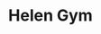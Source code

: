 ---
pid: MX58
title: Helen Gym
location_transcription: 52 & Pine St
zipcode: '19139'
outside_phl: 
neighborhood: Walnut Hill
age: '58'
age_range: 50-59
instagram: 
image_file_name: MX_58.jpg
proposal_transcription: Helen gym for mayor
topic: Unknown
topic_summary: '0'
type: 
keywords_other: 
credit: Dorian King
image_labels: 
twitter: 
facebook: 
permalink: "/monuments/mx58/"
layout: item-page
---